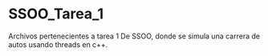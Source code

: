 # SSOO_Tarea_1
Archivos pertenecientes a tarea 1 De SSOO, donde se simula una carrera de autos usando threads en c++.
